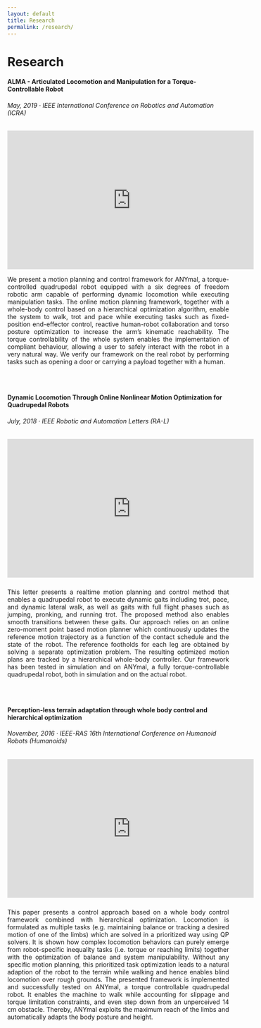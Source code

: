 ```yaml
---
layout: default
title: Research
permalink: /research/
---
```

<h1>
Research
</h1>

#### ALMA - Articulated Locomotion and Manipulation for a Torque-Controllable Robot
###### May, 2019 &#183; IEEE International Conference on Robotics and Automation (ICRA)

<div class="container">
  <iframe width="560" height="315" padding-bottom="10px" src="https://www.youtube.com/embed/XrcLXX4AEWE" frameborder="0" allow="accelerometer; autoplay; encrypted-media; gyroscope; picture-in-picture" allowfullscreen></iframe>
</div>
<p style="text-align:justify">
We present a motion planning and control framework for ANYmal, a torque-controlled quadrupedal robot equipped with a six degrees of freedom robotic arm capable of performing dynamic locomotion while executing manipulation tasks. The online motion planning framework, together with a whole-body control based on a hierarchical optimization algorithm, enable the system to walk, trot and pace while executing tasks such as fixed-position end-effector control, reactive human-robot collaboration and torso posture optimization to increase the arm’s kinematic reachability. The torque controllability of the whole system enables the implementation of compliant behaviour, allowing a user to safely interact with the robot in a very natural way. We verify our framework on the real robot by performing tasks such as opening a door or carrying a payload together with a human.
</p>
<div style="padding-top:30px"></div>


#### Dynamic Locomotion Through Online Nonlinear Motion Optimization for Quadrupedal Robots
###### July, 2018 &#183; IEEE Robotic and Automation Letters (RA-L)
<div class="container">
  <iframe width="560" height="315" src="https://www.youtube.com/embed/Gvcvs80yZvU" frameborder="0" allow="accelerometer; autoplay; encrypted-media; gyroscope; picture-in-picture" allowfullscreen></iframe>
</div>
<div style="padding-top:10px"></div>
<p style="text-align:justify">
This letter presents a realtime motion planning and control method that enables a quadrupedal robot to execute dynamic gaits including trot, pace, and dynamic lateral walk, as well as gaits with full flight phases such as jumping, pronking, and running trot. The proposed method also enables smooth transitions between these gaits. Our approach relies on an online zero-moment point based motion planner which continuously updates the reference motion trajectory as a function of the contact schedule and the state of the robot. The reference footholds for each leg are obtained by solving a separate optimization problem. The resulting optimized motion plans are tracked by a hierarchical whole-body controller. Our framework has been tested in simulation and on ANYmal, a fully torque-controllable quadrupedal robot, both in simulation and on the actual robot.
</p>
<div style="padding-top:30px"></div>


#### Perception-less terrain adaptation through whole body control and hierarchical optimization
###### November, 2016 &#183; IEEE-RAS 16th International Conference on Humanoid Robots (Humanoids)

<div class="container">
  <iframe width="560" height="315" src="https://www.youtube.com/embed/AjiLCbJUYKI" frameborder="0" allow="accelerometer; autoplay; encrypted-media; gyroscope; picture-in-picture" allowfullscreen></iframe>
</div>
<div style="padding-top:10px"></div>
<p style="text-align:justify">
This paper presents a control approach based on a whole body control framework combined with hierarchical optimization. Locomotion is formulated as multiple tasks (e.g. maintaining balance or tracking a desired motion of one of the limbs) which are solved in a prioritized way using QP solvers. It is shown how complex locomotion behaviors can purely emerge from robot-specific inequality tasks (i.e. torque or reaching limits) together with the optimization of balance and system manipulability. Without any specific motion planning, this prioritized task optimization leads to a natural adaption of the robot to the terrain while walking and hence enables blind locomotion over rough grounds. The presented framework is implemented and successfully tested on ANYmal, a torque controllable quadrupedal robot. It enables the machine to walk while accounting for slippage and torque limitation constraints, and even step down from an unperceived 14 cm obstacle. Thereby, ANYmal exploits the maximum reach of the limbs and automatically adapts the body posture and height.
</p>
<div style="padding-top:30px"></div>
